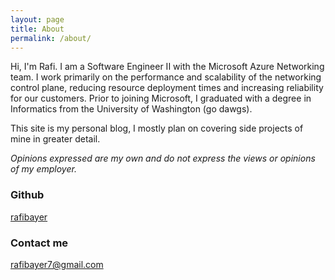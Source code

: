 ```yaml
---
layout: page
title: About
permalink: /about/
---
```


Hi, I'm Rafi. I am a Software Engineer II with the Microsoft Azure Networking team. I work primarily on the performance and scalability of the networking control plane, reducing resource deployment times and increasing reliability for our customers. Prior to joining Microsoft, I graduated with a degree in Informatics from the University of Washington (go dawgs).

This site is my personal blog, I mostly plan on covering side projects of mine in greater detail. 

*Opinions expressed are my own and do not express the views or opinions of my employer.*

### Github
[rafibayer](https://github.com/rafibayer)

### Contact me
[rafibayer7@gmail.com](mailto:rafibayer7+blog@gmail.com)